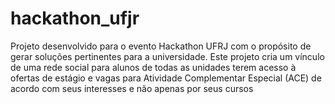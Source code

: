 # hackathon_ufjr
Projeto desenvolvido para o evento Hackathon UFRJ com o propósito de gerar soluções pertinentes para a universidade. Este projeto cria um vínculo de uma rede social para alunos de todas as unidades terem acesso à ofertas de estágio e vagas para Atividade Complementar Especial (ACE) de acordo com seus interesses e não apenas por seus cursos
